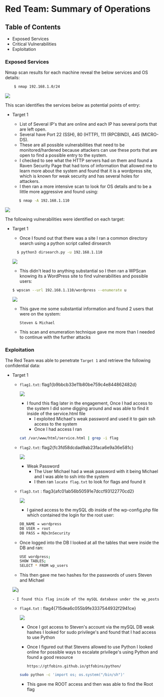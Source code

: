 # Red Team: Summary of Operations

## Table of Contents
- Exposed Services
- Critical Vulnerabilities
- Exploitation

### Exposed Services

Nmap scan results for each machine reveal the below services and OS details:


  ```bash
      $ nmap 192.168.1.0/24
  ```
![](https://github.com/garrettduardo123/Final-Project/blob/main/Resources/Capture.PNG)

This scan identifies the services below as potential points of entry:
- Target 1
  - List of Several IP's that are online and each IP has several ports that   are left open.
  - Several have Port 22 (SSH), 80 (HTTP), 111 (RPCBIND), 445 (MICRO-DS).
  - These are all possible vulnerabilities that need to be monitored/hardened because attackers can use these ports that are open to find a possible entry to the system.
  - I checked to see what the HTTP servers had on them and found a Raven Security Page that had tons of information that allowed me to learn more about the system and found that it is a wordpress site, which is known for weak security and has several holes for attackers.
  - I then ran a more intensive scan to look for OS details and to be a little more aggressive and found using:


   ```bash
      $ nmap -A 192.168.1.110
   ```

![](https://github.com/garrettduardo123/Final-Project/blob/main/Resources/Capture1.PNG)

The following vulnerabilities were identified on each target:
- Target 1
  - Once I found out that there was a site I ran a common directory search using a python script called dirsearch

  ```bash
    $ python3 dirsearch.py -u 192.168.1.110
  ```
  
  ![](https://github.com/garrettduardo123/Final-Project/blob/main/Resources/dirsearch.PNG)
  
  - This didn't lead to anything substantial so I then ran a WPScan knowing its a WordPress site to find vulnerabilities and possible users:

  ```bash
  $ wpscan --url 192.168.1.110/wordpress --enumerate u
  ```
   ![](https://github.com/garrettduardo123/Final-Project/blob/main/Resources/wpscan.PNG)
  
  - This gave me some substantial information and found 2 users that were on the system:

	`Steven & Michael`

  - This scan and enumeration technique gave me more than I needed to continue with the further attacks


### Exploitation

The Red Team was able to penetrate `Target 1` and retrieve the following confidential data:
- Target 1
  - `flag1.txt`: flag1{b9bbcb33e11b80be759c4e844862482d}
  
	![](https://github.com/garrettduardo123/Final-Project/blob/main/Resources/flag1.PNG)
    - I found this flag later in the engagement, Once I had access to the system I did some digging around and was able to find it inside of the service.html file
      - I exploited Michael's weak password and used it to gain ssh access to the system
      - Once I had access I ran
      
	```bash
	cat /var/www/html/service.html | grep -i flag
	```

  - `flag2.txt`: flag2{fc3fd58dcdad9ab23faca6e9a36e581c}

	![](https://github.com/garrettduardo123/Final-Project/blob/main/Resources/flag2.PNG)
    - Weak Password
      - The User Michael had a weak password with it being Michael and I was able to ssh into the system
      - I then ran `locate flag.txt` to look for flags and found it

  - `flag3.txt` : flag3{afc01ab56b50591e7dccf93122770cd2}

	![](https://github.com/garrettduardo123/Final-Project/blob/main/Resources/flag3.PNG)
      - I gained access to the mySQL db inside of the wp-config.php file which contained the login for the root user:

    ```bash
	DB_NAME = wordpress
	DB USER = root
	DB PASS = R@v3nSecurity
    ```
   - Once logged into the DB I looked at all the tables that were inside the DB and ran:

       ```bash
       USE wordpress;
       SHOW TABLES;
       SELECT * FROM wp_users
       ```
       
       
   - This then gave me two hashes for the passwords of users Steven and Michael
      
    ![](https://github.com/garrettduardo123/Final-Project/blob/main/Resources/hashes.PNG))

      - I found this flag inside of the mySQL database under the wp_posts

  - `flag4.txt` : flag4{715dea6c055b9fe3337544932f2941ce}

	![](https://github.com/garrettduardo123/Final-Project/blob/main/Resources/flag4.PNG)
      - Once I got access to Steven's account via the mySQL DB weak hashes I looked for sudo privilege's and found that I had access to use Python
      - Once I figured out that Stevens allowed to use Python I looked online for possible ways to escalate privilege's using Python and found a good resource

        `https://gtfobins.github.io/gtfobins/python/`

      ```bash
      sudo python -c 'import os; os.system("/bin/sh")'
      ```

     - This gave me ROOT access and then was able to find the Root flag
